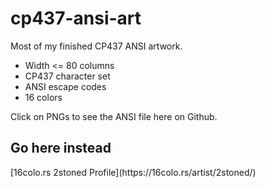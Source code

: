 # cp437-ansi-art
Most of my finished CP437 ANSI artwork.

* Width <= 80 columns
* CP437 character set
* ANSI escape codes
* 16 colors

Click on PNGs to see the ANSI file here on Github.

<h2>Go here instead</h2>
[16colo.rs 2stoned Profile](https://16colo.rs/artist/2stoned/)


